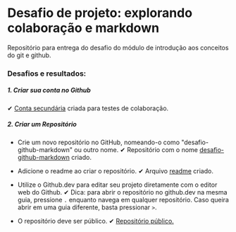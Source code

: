 # Desafio de projeto: explorando colaboração e markdown

Repositório para entrega do desafio do módulo de introdução aos conceitos do git e github. 

### Desafios e resultados:

##### 1. Criar sua conta no Github

 ✔ [Conta secundária](https://github.com/milemoliveirax) criada para testes de colaboração. 
 
##### 2. Criar um Repositório

- Crie um novo repositório no GitHub, nomeando-o como "desafio-github-markdown" ou outro nome.
✔ Repositório com o nome [desafio-github-markdown](https://github.com/milemoliveira/desafio-github-markdown-dio) criado. 

- Adicione o readme ao criar o repositório.
✔  Arquivo [readme](https://github.com/milemoliveira/desafio-github-markdown-dio/blob/main/README.md) criado. 

- Utilize o Github.dev para editar seu projeto diretamente com o editor web do Github.
✔ Dica: para abrir o repositório no github.dev na mesma guia, pressione `.` enquanto navega em qualquer repositório. Caso queira abrir em uma guia diferente, basta pressionar `>`.

- O repositório deve ser público.
✔ [Repositório público.](https://github.com/milemoliveira/desafio-github-markdown-dio)